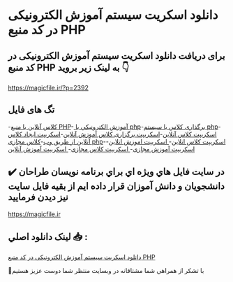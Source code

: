 # دانلود اسکریت سیستم آموزش الکترونیکی در کد منبع PHP

## برای دریافت دانلود اسکریت سیستم آموزش الکترونیکی در کد منبع PHP به لینک زیر بروید 👇

https://magicfile.ir/?p=2392

## تگ های فایل

-[کلاس آنلاین با منبع PHP](https://magicfile.ir/product/%d8%a7%d8%b3%da%a9%d8%b1%db%8c%d8%aa-%d8%b3%d9%8a%d8%b3%d8%aa%d9%85-%d8%a2%d9%85%d9%88%d8%b2%d8%b4-%d8%a7%d9%84%da%a9%d8%aa%d8%b1%d9%88%d9%86%d9%8a%da%a9%d9%8a-php/)-[ آموزش الکترونيکي با php](https://magicfile.ir/product/%d8%a7%d8%b3%da%a9%d8%b1%db%8c%d8%aa-%d8%b3%d9%8a%d8%b3%d8%aa%d9%85-%d8%a2%d9%85%d9%88%d8%b2%d8%b4-%d8%a7%d9%84%da%a9%d8%aa%d8%b1%d9%88%d9%86%d9%8a%da%a9%d9%8a-php/)-[برگذاری کلاس با سیستم php](https://magicfile.ir/product/%d8%a7%d8%b3%da%a9%d8%b1%db%8c%d8%aa-%d8%b3%d9%8a%d8%b3%d8%aa%d9%85-%d8%a2%d9%85%d9%88%d8%b2%d8%b4-%d8%a7%d9%84%da%a9%d8%aa%d8%b1%d9%88%d9%86%d9%8a%da%a9%d9%8a-php/)-[ اسکریپت کلاس آنلاین](https://magicfile.ir/product/%d8%a7%d8%b3%da%a9%d8%b1%db%8c%d8%aa-%d8%b3%d9%8a%d8%b3%d8%aa%d9%85-%d8%a2%d9%85%d9%88%d8%b2%d8%b4-%d8%a7%d9%84%da%a9%d8%aa%d8%b1%d9%88%d9%86%d9%8a%da%a9%d9%8a-php/)-[اسکریپت برگزاری کلاس آموزش آنلاین](https://magicfile.ir/product/%d8%a7%d8%b3%da%a9%d8%b1%db%8c%d8%aa-%d8%b3%d9%8a%d8%b3%d8%aa%d9%85-%d8%a2%d9%85%d9%88%d8%b2%d8%b4-%d8%a7%d9%84%da%a9%d8%aa%d8%b1%d9%88%d9%86%d9%8a%da%a9%d9%8a-php/)-[اسکریپت ایجاد کلاس آنلاین از طریق وب](https://magicfile.ir/product/%d8%a7%d8%b3%da%a9%d8%b1%db%8c%d8%aa-%d8%b3%d9%8a%d8%b3%d8%aa%d9%85-%d8%a2%d9%85%d9%88%d8%b2%d8%b4-%d8%a7%d9%84%da%a9%d8%aa%d8%b1%d9%88%d9%86%d9%8a%da%a9%d9%8a-php/)-[کلاس مجازی php](https://magicfile.ir/product/%d8%a7%d8%b3%da%a9%d8%b1%db%8c%d8%aa-%d8%b3%d9%8a%d8%b3%d8%aa%d9%85-%d8%a2%d9%85%d9%88%d8%b2%d8%b4-%d8%a7%d9%84%da%a9%d8%aa%d8%b1%d9%88%d9%86%d9%8a%da%a9%d9%8a-php/)-[اسکریپت کلاس انلاین](https://magicfile.ir/product/%d8%a7%d8%b3%da%a9%d8%b1%db%8c%d8%aa-%d8%b3%d9%8a%d8%b3%d8%aa%d9%85-%d8%a2%d9%85%d9%88%d8%b2%d8%b4-%d8%a7%d9%84%da%a9%d8%aa%d8%b1%d9%88%d9%86%d9%8a%da%a9%d9%8a-php/)-[ اسکریپت اموزش انلاین](https://magicfile.ir/product/%d8%a7%d8%b3%da%a9%d8%b1%db%8c%d8%aa-%d8%b3%d9%8a%d8%b3%d8%aa%d9%85-%d8%a2%d9%85%d9%88%d8%b2%d8%b4-%d8%a7%d9%84%da%a9%d8%aa%d8%b1%d9%88%d9%86%d9%8a%da%a9%d9%8a-php/)-[ اسکریپت آموزش مجازی](https://magicfile.ir/product/%d8%a7%d8%b3%da%a9%d8%b1%db%8c%d8%aa-%d8%b3%d9%8a%d8%b3%d8%aa%d9%85-%d8%a2%d9%85%d9%88%d8%b2%d8%b4-%d8%a7%d9%84%da%a9%d8%aa%d8%b1%d9%88%d9%86%d9%8a%da%a9%d9%8a-php/)-[ اسکریپت کلاس مجازی](https://magicfile.ir/product/%d8%a7%d8%b3%da%a9%d8%b1%db%8c%d8%aa-%d8%b3%d9%8a%d8%b3%d8%aa%d9%85-%d8%a2%d9%85%d9%88%d8%b2%d8%b4-%d8%a7%d9%84%da%a9%d8%aa%d8%b1%d9%88%d9%86%d9%8a%da%a9%d9%8a-php/)-[ اسکریپت آموزش آنلاین](https://magicfile.ir/product/%d8%a7%d8%b3%da%a9%d8%b1%db%8c%d8%aa-%d8%b3%d9%8a%d8%b3%d8%aa%d9%85-%d8%a2%d9%85%d9%88%d8%b2%d8%b4-%d8%a7%d9%84%da%a9%d8%aa%d8%b1%d9%88%d9%86%d9%8a%da%a9%d9%8a-php/)

## ✔️ در سايت فايل هاي ويژه اي براي برنامه نويسان طراحان دانشجويان و دانش آموزان قرار داده ايم از بقيه فايل سايت نيز ديدن فرماييد

https://magicfile.ir


## لينک دانلود اصلي 📥 :

[دانلود اسکریت سیستم آموزش الکترونیکی در کد منبع PHP](https://magicfile.ir/product/%d8%a7%d8%b3%da%a9%d8%b1%db%8c%d8%aa-%d8%b3%d9%8a%d8%b3%d8%aa%d9%85-%d8%a2%d9%85%d9%88%d8%b2%d8%b4-%d8%a7%d9%84%da%a9%d8%aa%d8%b1%d9%88%d9%86%d9%8a%da%a9%d9%8a-php/) 


🙏با تشکر از همراهي شما مشتاقانه در وبسایت منتظر شما دوست عزیز هستیم


